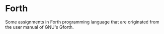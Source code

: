 Forth
=====

Some assignments in Forth programming language that are originated from the
user manual of GNU's Gforth.

